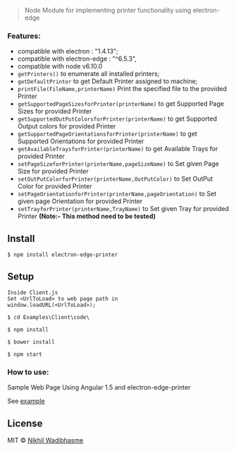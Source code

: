 
> Node Module for implementing printer functionality using electron-edge

### Features:

* compatible with electron : "1.4.13";
* compatible with electron-edge : "^6.5.3",
* compatible with node v6.10.0
* `getPrinters()` to enumerate all installed printers;
* `getDefaultPrinter` to get Default Printer assigned to machine;
* `printFile(FileName,printerName)` Print the specified file to the provided Printer
* `getSupportedPageSizesforPrinter(printerName)` to get Supported Page Sizes for provided Printer
* `getSupportedOutPutColorsforPrinter(printerName)` to get Supported Output colors for provided Printer
* `getSupportedPageOrientationsforPrinter(printerName)` to get Supported Orientations for provided Printer
* `getAvailableTraysforPrinter(printerName)` to get Available Trays for provided Printer
* `setPageSizeforPrinter(printerName,pageSizeName)` to Set given Page Size for provided Printer
* `setOutPutColorforPrinter(printerName,OutPutColor)` to Set OutPut Color for provided Printer
* `setPageOrientationforPrinter(printerName,pageOrientation)` to Set given page Orientation for provided Printer
* `setTrayforPrinter(printerName,TrayName)` to Set given Tray for provided Printer **(Note:- This method need to be tested)**


## Install

```
$ npm install electron-edge-printer
```
## Setup

```
Inside Client.js
Set <UrlToLoad> to web page path in 
window.loadURL(<UrlToLoad>);

$ cd Examples\Client\code\

$ npm install 

$ bower install 

$ npm start 

```
### How to use:

Sample Web Page Using Angular 1.5 and electron-edge-printer

See [example](https://github.com/nikhilwadibhasme/electron-edge-printer/tree/master/Examples/Client)

## License

MIT © [Nikhil Wadibhasme](https://www.npmjs.com/package/electron-edge-printer)

